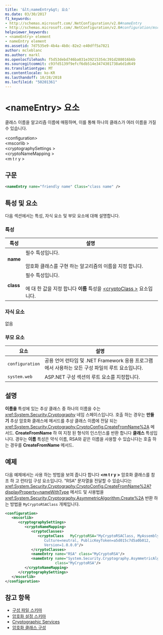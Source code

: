 ```yaml
---
title: '&lt;nameEntry&gt; 요소'
ms.date: 03/30/2017
f1_keywords:
- http://schemas.microsoft.com/.NetConfiguration/v2.0#nameEntry
- http://schemas.microsoft.com/.NetConfiguration/v2.0#configuration/mscorlib/cryptographySettings/cryptoNameMapping/nameEntry
helpviewer_keywords:
- <nameEntry> element
- nameEntry element
ms.assetid: 7d7535e9-4b4a-4b8c-82e2-e40dff5a7821
author: mcleblanc
ms.author: markl
ms.openlocfilehash: f5d53debd746ba031e39215354c391d288016b6b
ms.sourcegitcommit: c93fd5139f9efcf6db514e3474301738a6d1d649
ms.translationtype: MT
ms.contentlocale: ko-KR
ms.lasthandoff: 10/28/2018
ms.locfileid: "50201361"
---
```

# <a name="ltnameentrygt-element"></a>&lt;nameEntry&gt; 요소
클래스 이름을 알고리즘 이름에 매핑하며, 이를 통해 하나의 클래스가 여러 이름을 가질 수 있습니다.  
  
 \<configuration>  
\<mscorlib >  
\<cryptographySettings >  
\<cryptoNameMapping >  
\<m t r y >  
  
## <a name="syntax"></a>구문  
  
```xml  
<nameEntry name="friendly name" Class="class name" />  
```  
  
## <a name="attributes-and-elements"></a>특성 및 요소  
 다음 섹션에서는 특성, 자식 요소 및 부모 요소에 대해 설명합니다.  
  
### <a name="attributes"></a>특성  
  
|특성|설명|  
|---------------|-----------------|  
|**name**|필수 특성입니다.<br /><br /> 암호화 클래스를 구현 하는 알고리즘의 이름을 지정 합니다.|  
|**class**|필수 특성입니다.<br /><br /> 에 대 한 값을 지정 합니다 **이름** 특성을 [ \<cryptoClass >](../../../../../docs/framework/configure-apps/file-schema/cryptography/cryptoclass-element.md) 요소입니다.|  
  
### <a name="child-elements"></a>자식 요소  
 없음  
  
### <a name="parent-elements"></a>부모 요소  
  
|요소|설명|  
|-------------|-----------------|  
|`configuration`|공용 언어 런타임 및 .NET Framework 응용 프로그램에서 사용하는 모든 구성 파일의 루트 요소입니다.|  
|`system.web`|ASP.NET 구성 섹션의 루트 요소를 지정합니다.|  
  
## <a name="remarks"></a>설명  
 **이름을** 특성에 있는 추상 클래스 중 하나의 이름을 수는 <xref:System.Security.Cryptography> 네임 스페이스입니다. 호출 하는 경우는 **만들기** 추상 암호화 클래스에 메서드를 추상 클래스 이름에 전달 되는 <xref:System.Security.Cryptography.CryptoConfig.CreateFromName%2A> 메서드. **CreateFromName** 하 여 지정 된 형식의 인스턴스를 반환 합니다 **클래스** 특성입니다. 경우는 **이름** 특성은 약식 이름, RSA와 같은 이름을 사용할 수 있습니다는 호출 하는 경우를 **CreateFromName** 메서드.  
  
## <a name="example"></a>예제  
 다음 예제에서는 사용 하는 방법을 보여 줍니다 합니다  **\<m t r y >** 암호화 클래스를 참조 하 고 런타임 구성 요소입니다. "RSA" 문자열을 전달할 수 있습니다는 <xref:System.Security.Cryptography.CryptoConfig.CreateFromName%2A?displayProperty=nameWithType> 메서드 및 사용법을 <xref:System.Security.Cryptography.AsymmetricAlgorithm.Create%2A> 반환 하는 방법을 `MyCryptoRSAClass` 개체입니다.  
  
```xml  
<configuration>  
   <mscorlib>  
      <cryptographySettings>  
         <cryptoNameMapping>  
            <cryptoClasses>  
               <cryptoClass   MyCryptoRSA="MyCryptoRSAClass, MyAssembly  
                  Culture=neutral, PublicKeyToken=a5d015c7d5a0b012,  
                  Version=1.0.0.0"/>  
            </cryptoClasses>  
            <nameEntry name="RSA" class="MyCryptoRSA"/>  
            <nameEntry name="System.Security.Cryptography.AsymmetricAlgorithm"  
                       class="MyCryptoRSA"/>  
         </cryptoNameMapping>  
      </cryptographySettings>  
   </mscorlib>  
</configuration>  
```  
  
## <a name="see-also"></a>참고 항목  
- [구성 파일 스키마](../../../../../docs/framework/configure-apps/file-schema/index.md)  
- [암호화 설정 스키마](../../../../../docs/framework/configure-apps/file-schema/cryptography/index.md)  
- [Cryptographic Services](../../../../../docs/standard/security/cryptographic-services.md)  
- [암호화 클래스 구성](../../../../../docs/framework/configure-apps/configure-cryptography-classes.md)
